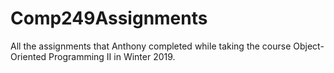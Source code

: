 # Comp249Assignments
All the assignments that Anthony completed while taking the course Object-Oriented Programming II in Winter 2019.
